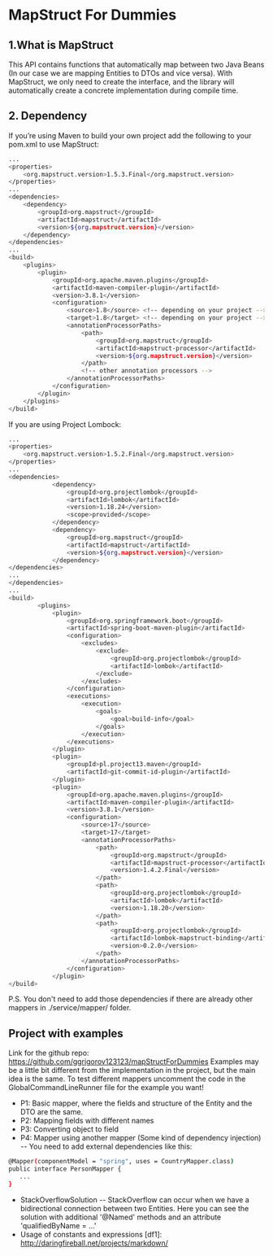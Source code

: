 # MapStruct For Dummies

## 1.What is MapStruct
This API contains functions that automatically map between two Java Beans (In our case we are mapping Entities to DTOs and vice versa). With MapStruct, we only need to create the interface, and the library will automatically create a concrete implementation during compile time.

## 2. Dependency
If you’re using Maven to build your own project add the following to your pom.xml to use MapStruct:

```sh
...
<properties>
    <org.mapstruct.version>1.5.3.Final</org.mapstruct.version>
</properties>
...
<dependencies>
    <dependency>
        <groupId>org.mapstruct</groupId>
        <artifactId>mapstruct</artifactId>
        <version>${org.mapstruct.version}</version>
    </dependency>
</dependencies>
...
<build>
    <plugins>
        <plugin>
            <groupId>org.apache.maven.plugins</groupId>
            <artifactId>maven-compiler-plugin</artifactId>
            <version>3.8.1</version>
            <configuration>
                <source>1.8</source> <!-- depending on your project -->
                <target>1.8</target> <!-- depending on your project -->
                <annotationProcessorPaths>
                    <path>
                        <groupId>org.mapstruct</groupId>
                        <artifactId>mapstruct-processor</artifactId>
                        <version>${org.mapstruct.version}</version>
                    </path>
                    <!-- other annotation processors -->
                </annotationProcessorPaths>
            </configuration>
        </plugin>
    </plugins>
</build>
```
If you are using Project Lombock:
```sh
...
<properties>
    <org.mapstruct.version>1.5.2.Final</org.mapstruct.version>
</properties>
...
<dependencies>
            <dependency>
			    <groupId>org.projectlombok</groupId>
			    <artifactId>lombok</artifactId>
			    <version>1.18.24</version>
			    <scope>provided</scope>
		    </dependency>
		    <dependency>
			    <groupId>org.mapstruct</groupId>
			    <artifactId>mapstruct</artifactId>
			    <version>${org.mapstruct.version}</version>
		    </dependency>
</dependencies>
...	
</dependencies>
...
<build>
		<plugins>
			<plugin>
				<groupId>org.springframework.boot</groupId>
				<artifactId>spring-boot-maven-plugin</artifactId>
				<configuration>
					<excludes>
						<exclude>
							<groupId>org.projectlombok</groupId>
							<artifactId>lombok</artifactId>
						</exclude>
					</excludes>
				</configuration>
				<executions>
					<execution>
						<goals>
							<goal>build-info</goal>
						</goals>
					</execution>
				</executions>
			</plugin>
			<plugin>
				<groupId>pl.project13.maven</groupId>
				<artifactId>git-commit-id-plugin</artifactId>
			</plugin>
			<plugin>
				<groupId>org.apache.maven.plugins</groupId>
				<artifactId>maven-compiler-plugin</artifactId>
				<version>3.8.1</version>
				<configuration>
					<source>17</source>
					<target>17</target>
					<annotationProcessorPaths>
						<path>
							<groupId>org.mapstruct</groupId>
							<artifactId>mapstruct-processor</artifactId>
							<version>1.4.2.Final</version>
						</path>
						<path>
							<groupId>org.projectlombok</groupId>
							<artifactId>lombok</artifactId>
							<version>1.18.20</version>
						</path>
						<path>
							<groupId>org.projectlombok</groupId>
							<artifactId>lombok-mapstruct-binding</artifactId>
							<version>0.2.0</version>
						</path>
					</annotationProcessorPaths>
				</configuration>
			</plugin>
</build>
```
P.S. You don't need to add those dependencies if there are already other mappers in ./service/mapper/ folder.

## Project with examples
Link for the github repo: https://github.com/ggrigorov123123/mapStructForDummies
Examples may be a little bit different from the implementation in the project, but the main idea is the same.
To test different mappers uncomment the code in the GlobalCommandLineRunner file for the example you want!
- P1: Basic mapper, where the fields and structure of the Entity and the DTO are the same.
- P2: Mapping fields with different names
- P3: Converting object to field
- P4: Mapper using another mapper (Some kind of dependency injection)
  -- You need to add external dependencies like this:
```sh
@Mapper(componentModel = "spring", uses = CountryMapper.class)
public interface PersonMapper {
   ...
}
```
- StackOverflowSolution
  -- StackOverflow can occur when we have a bidirectional connection between two Entities. Here you can see the solution with additional '@Named' methods and an attribute 'qualifiedByName = ...'
- Usage of constants and expressions
  [df1]: <http://daringfireball.net/projects/markdown/>
